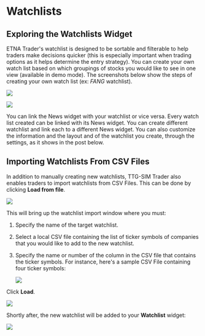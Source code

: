 # Watchlists

## Exploring the Watchlists Widget

ETNA Trader's watchlist is designed to be sortable and filterable to help traders make decisions quicker \(this is especially important when trading options as it helps determine the entry strategy\). You can create your own watch list based on which groupings of stocks you would like to see in one view \(available in demo mode\). The screenshots below show the steps of creating your own watch list \(ex: _FANG_ watchlist\).

![](../../../.gitbook/assets/screenshot-2020-03-20-at-19.39.54.png)

![](../../../.gitbook/assets/screenshot-2020-03-20-at-19.41.34.png)

You can link the News widget with your watchlist or vice versa. Every watch list created can be linked with its News widget. You can create different watchlist and link each to a different News widget. You can also customize the information and the layout and of the watchlist you create, through the settings, as it shows in the post below.

## Importing Watchlists From CSV Files

In addition to manually creating new watchlists, TTG-SIM Trader also enables traders to import watchlists from CSV Files. This can be done by clicking **Load from file**.

![](../../../.gitbook/assets/screenshot-2020-02-27-at-15.03.33.png)

This will bring up the watchlist import window where you must:

1. Specify the name of the target watchlist.
2. Select a local CSV file containing the list of ticker symbols of companies that you would like to add to the new watchlist.
3. Specify the name or number of the column in the CSV file that contains the ticker symbols. For instance, here's a sample CSV File containing four ticker symbols:

   ![](../../../.gitbook/assets/screenshot-2020-02-27-at-15.06.10.png)

Click **Load**.

![](../../../.gitbook/assets/screenshot-2020-02-27-at-15.06.16.png)

Shortly after, the new watchlist will be added to your **Watchlist** widget:

![](../../../.gitbook/assets/screenshot-2020-02-27-at-15.10.49.png)

